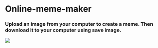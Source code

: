 # Online-meme-maker
<h3>Upload an image from your computer to create a meme. Then download it to your computer using save image.</h3>
<img src = "https://goo.gl/KkUbfB">
